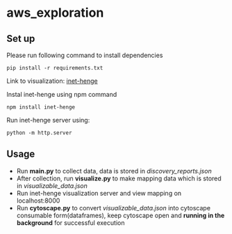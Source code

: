 # aws_exploration

## Set up
Please run following command to install dependencies
```
pip install -r requirements.txt
```

Link to visualization: [inet-henge](https://github.com/codeout/inet-henge)

Instal inet-henge using npm command
```
npm install inet-henge
```

Run inet-henge server using:
```
python -m http.server
```

## Usage
- Run **main.py** to collect data, data is stored in *discovery_reports.json*
- After collection, run **visualize.py** to make mapping data which is stored in *visualizable_data.json*
- Run inet-henge visualization server and view mapping on localhost:8000
- Run **cytoscape.py** to convert *visualizable_data.json* into cytoscape consumable form(dataframes), keep cytoscape open and **running in the background** for successful execution
